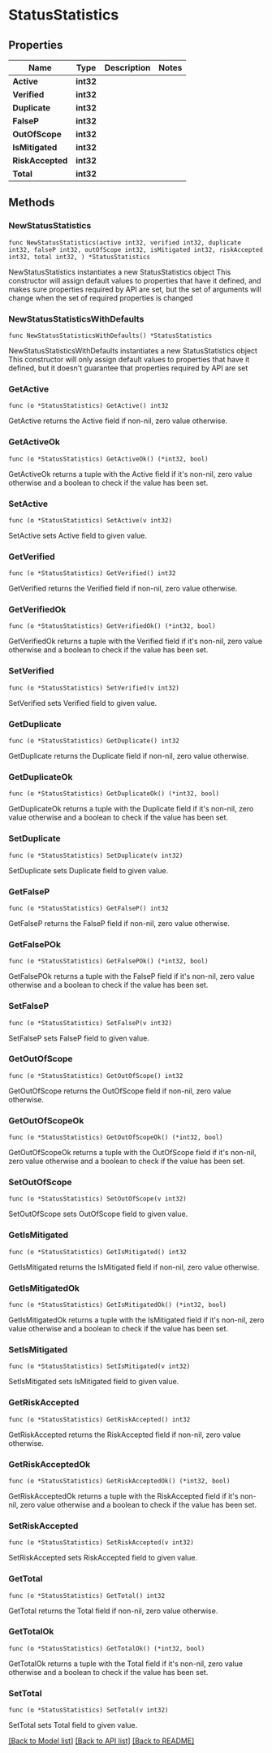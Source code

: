 # StatusStatistics

## Properties

Name | Type | Description | Notes
------------ | ------------- | ------------- | -------------
**Active** | **int32** |  | 
**Verified** | **int32** |  | 
**Duplicate** | **int32** |  | 
**FalseP** | **int32** |  | 
**OutOfScope** | **int32** |  | 
**IsMitigated** | **int32** |  | 
**RiskAccepted** | **int32** |  | 
**Total** | **int32** |  | 

## Methods

### NewStatusStatistics

`func NewStatusStatistics(active int32, verified int32, duplicate int32, falseP int32, outOfScope int32, isMitigated int32, riskAccepted int32, total int32, ) *StatusStatistics`

NewStatusStatistics instantiates a new StatusStatistics object
This constructor will assign default values to properties that have it defined,
and makes sure properties required by API are set, but the set of arguments
will change when the set of required properties is changed

### NewStatusStatisticsWithDefaults

`func NewStatusStatisticsWithDefaults() *StatusStatistics`

NewStatusStatisticsWithDefaults instantiates a new StatusStatistics object
This constructor will only assign default values to properties that have it defined,
but it doesn't guarantee that properties required by API are set

### GetActive

`func (o *StatusStatistics) GetActive() int32`

GetActive returns the Active field if non-nil, zero value otherwise.

### GetActiveOk

`func (o *StatusStatistics) GetActiveOk() (*int32, bool)`

GetActiveOk returns a tuple with the Active field if it's non-nil, zero value otherwise
and a boolean to check if the value has been set.

### SetActive

`func (o *StatusStatistics) SetActive(v int32)`

SetActive sets Active field to given value.


### GetVerified

`func (o *StatusStatistics) GetVerified() int32`

GetVerified returns the Verified field if non-nil, zero value otherwise.

### GetVerifiedOk

`func (o *StatusStatistics) GetVerifiedOk() (*int32, bool)`

GetVerifiedOk returns a tuple with the Verified field if it's non-nil, zero value otherwise
and a boolean to check if the value has been set.

### SetVerified

`func (o *StatusStatistics) SetVerified(v int32)`

SetVerified sets Verified field to given value.


### GetDuplicate

`func (o *StatusStatistics) GetDuplicate() int32`

GetDuplicate returns the Duplicate field if non-nil, zero value otherwise.

### GetDuplicateOk

`func (o *StatusStatistics) GetDuplicateOk() (*int32, bool)`

GetDuplicateOk returns a tuple with the Duplicate field if it's non-nil, zero value otherwise
and a boolean to check if the value has been set.

### SetDuplicate

`func (o *StatusStatistics) SetDuplicate(v int32)`

SetDuplicate sets Duplicate field to given value.


### GetFalseP

`func (o *StatusStatistics) GetFalseP() int32`

GetFalseP returns the FalseP field if non-nil, zero value otherwise.

### GetFalsePOk

`func (o *StatusStatistics) GetFalsePOk() (*int32, bool)`

GetFalsePOk returns a tuple with the FalseP field if it's non-nil, zero value otherwise
and a boolean to check if the value has been set.

### SetFalseP

`func (o *StatusStatistics) SetFalseP(v int32)`

SetFalseP sets FalseP field to given value.


### GetOutOfScope

`func (o *StatusStatistics) GetOutOfScope() int32`

GetOutOfScope returns the OutOfScope field if non-nil, zero value otherwise.

### GetOutOfScopeOk

`func (o *StatusStatistics) GetOutOfScopeOk() (*int32, bool)`

GetOutOfScopeOk returns a tuple with the OutOfScope field if it's non-nil, zero value otherwise
and a boolean to check if the value has been set.

### SetOutOfScope

`func (o *StatusStatistics) SetOutOfScope(v int32)`

SetOutOfScope sets OutOfScope field to given value.


### GetIsMitigated

`func (o *StatusStatistics) GetIsMitigated() int32`

GetIsMitigated returns the IsMitigated field if non-nil, zero value otherwise.

### GetIsMitigatedOk

`func (o *StatusStatistics) GetIsMitigatedOk() (*int32, bool)`

GetIsMitigatedOk returns a tuple with the IsMitigated field if it's non-nil, zero value otherwise
and a boolean to check if the value has been set.

### SetIsMitigated

`func (o *StatusStatistics) SetIsMitigated(v int32)`

SetIsMitigated sets IsMitigated field to given value.


### GetRiskAccepted

`func (o *StatusStatistics) GetRiskAccepted() int32`

GetRiskAccepted returns the RiskAccepted field if non-nil, zero value otherwise.

### GetRiskAcceptedOk

`func (o *StatusStatistics) GetRiskAcceptedOk() (*int32, bool)`

GetRiskAcceptedOk returns a tuple with the RiskAccepted field if it's non-nil, zero value otherwise
and a boolean to check if the value has been set.

### SetRiskAccepted

`func (o *StatusStatistics) SetRiskAccepted(v int32)`

SetRiskAccepted sets RiskAccepted field to given value.


### GetTotal

`func (o *StatusStatistics) GetTotal() int32`

GetTotal returns the Total field if non-nil, zero value otherwise.

### GetTotalOk

`func (o *StatusStatistics) GetTotalOk() (*int32, bool)`

GetTotalOk returns a tuple with the Total field if it's non-nil, zero value otherwise
and a boolean to check if the value has been set.

### SetTotal

`func (o *StatusStatistics) SetTotal(v int32)`

SetTotal sets Total field to given value.



[[Back to Model list]](../README.md#documentation-for-models) [[Back to API list]](../README.md#documentation-for-api-endpoints) [[Back to README]](../README.md)


